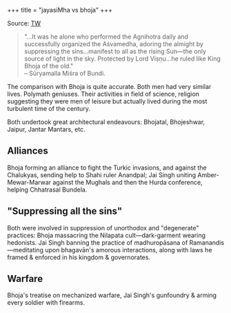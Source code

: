 +++
title = "jayasiMha vs bhoja"
+++

Source: [TW](https://threadreaderapp.com/thread/1537494951939829760.html)


> "...It was he alone who performed the Agnihotra daily and successfully organized the Aśvamedha, adoring the almight by suppressing the sins...manifest to all as the rising Sun—the only source of light in the sky. Protected by Lord Viṣṇu...he ruled like King Bhoja of the old."  
> – Sūryamalla Miśra of Bundi.

The comparison with Bhoja is quite accurate. Both men had very similar lives.
Polymath geniuses. Their activities in field of science, religion suggesting they were men of leisure but actually lived during the most turbulent time of the century.

Both undertook great architectural endeavours: Bhojatal, Bhojeshwar, Jaipur, Jantar Mantars, etc.

## Alliances
Bhoja forming an alliance to fight the Turkic invasions, and against the Chalukyas, sending help to Shahi ruler Anandpal; Jai Singh uniting Amber-Mewar-Marwar against the Mughals and then the Hurda conference, helping Chhatrasal Bundela.

## "Suppressing all the sins"
Both were involved in suppression of unorthodox and "degenerate" practices: Bhoja massacring the Nilapata cult—dark-garment wearing hedonists.
Jai Singh banning the practice of madhuropāsana of Ramanandis—meditating upon bhagavān's amorous interactions, along with laws he framed & enforced in his kingdom & governorates.

## Warfare
Bhoja's treatise on mechanized warfare, Jai Singh's gunfoundry & arming every soldier with firearms. 